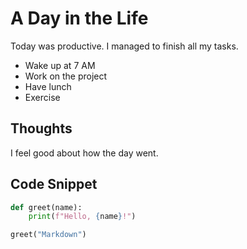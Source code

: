 # A Day in the Life

Today was productive. I managed to finish all my tasks.

- Wake up at 7 AM
- Work on the project
- Have lunch
- Exercise

## Thoughts

I feel good about how the day went.

## Code Snippet

```python
def greet(name):
    print(f"Hello, {name}!")

greet("Markdown")
```